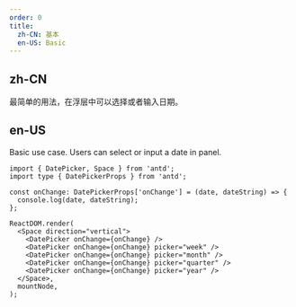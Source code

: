 ```yaml
---
order: 0
title:
  zh-CN: 基本
  en-US: Basic
---
```


## zh-CN

最简单的用法，在浮层中可以选择或者输入日期。

## en-US

Basic use case. Users can select or input a date in panel.

```tsx
import { DatePicker, Space } from 'antd';
import type { DatePickerProps } from 'antd';

const onChange: DatePickerProps['onChange'] = (date, dateString) => {
  console.log(date, dateString);
};

ReactDOM.render(
  <Space direction="vertical">
    <DatePicker onChange={onChange} />
    <DatePicker onChange={onChange} picker="week" />
    <DatePicker onChange={onChange} picker="month" />
    <DatePicker onChange={onChange} picker="quarter" />
    <DatePicker onChange={onChange} picker="year" />
  </Space>,
  mountNode,
);
```
